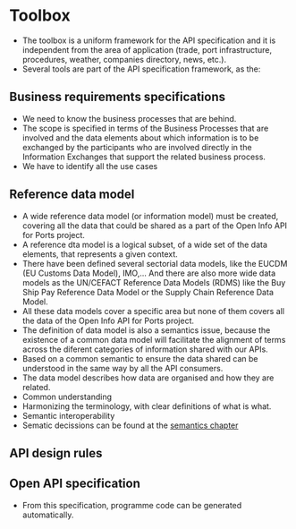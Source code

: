 # Toolbox
- The toolbox is a uniform framework for the API specification and it is independent from the area of application (trade, port infrastructure, procedures, weather, companies directory, news, etc.).
- Several tools are part of the API specification framework, as the: 
## Business requirements specifications 
- We need to know the business processes that are behind.
- The scope is specified in terms of the Business Processes that are involved and the data elements about which information is to be exchanged by the participants who are involved directly in the Information Exchanges that support the related business process.
- We have to identify all the use cases
## Reference data model
- A wide reference data model (or information model) must be created, covering all the data that could be shared as a part of the Open Info API for Ports project. 
- A reference dta model is a logical subset, of a wide set of the data elements, that represents a given context.
- There have been defined several sectorial data models, like the EUCDM (EU Customs Data Model), IMO,... And there are also more wide data models as the UN/CEFACT Reference Data Models (RDMS) like the Buy Ship Pay Reference Data Model or the Supply Chain Reference Data Model.
- All these data models cover a specific area but none of them covers all the data of the Open Info API for Ports project. 
- The definition of data model is also a semantics issue, because the existence of a common data model will facilitate the alignment of terms across the diferent categories of information shared with our APIs.
- Based on a common semantic to ensure the data shared can be understood in the same way by all the API consumers.
- The data model describes how data are organised and how they are related.
- Common understanding
- Harmonizing the terminology, with clear definitions of what is what.
- Semantic interoperability
- Sematic decissions can be found at the [semantics chapter](./semantic.md)
## API design rules

## Open API specification
- From this specification, programme code can be generated automatically.